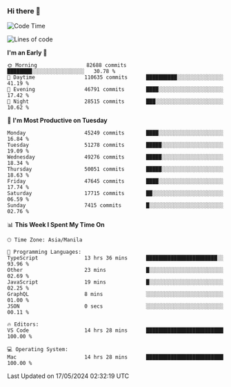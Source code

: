 ### Hi there 👋

<!--START_SECTION:waka-->
![Code Time](http://img.shields.io/badge/Code%20Time-5%2C146%20hrs%2036%20mins-blue)

![Lines of code](https://img.shields.io/badge/From%20Hello%20World%20I%27ve%20Written-117.1%20million%20lines%20of%20code-blue)

**I'm an Early 🐤** 

```text
🌞 Morning                82688 commits       ████████░░░░░░░░░░░░░░░░░   30.78 % 
🌆 Daytime                110635 commits      ██████████░░░░░░░░░░░░░░░   41.19 % 
🌃 Evening                46791 commits       ████░░░░░░░░░░░░░░░░░░░░░   17.42 % 
🌙 Night                  28515 commits       ███░░░░░░░░░░░░░░░░░░░░░░   10.62 % 
```
📅 **I'm Most Productive on Tuesday** 

```text
Monday                   45249 commits       ████░░░░░░░░░░░░░░░░░░░░░   16.84 % 
Tuesday                  51278 commits       █████░░░░░░░░░░░░░░░░░░░░   19.09 % 
Wednesday                49276 commits       █████░░░░░░░░░░░░░░░░░░░░   18.34 % 
Thursday                 50051 commits       █████░░░░░░░░░░░░░░░░░░░░   18.63 % 
Friday                   47645 commits       ████░░░░░░░░░░░░░░░░░░░░░   17.74 % 
Saturday                 17715 commits       ██░░░░░░░░░░░░░░░░░░░░░░░   06.59 % 
Sunday                   7415 commits        █░░░░░░░░░░░░░░░░░░░░░░░░   02.76 % 
```


📊 **This Week I Spent My Time On** 

```text
🕑︎ Time Zone: Asia/Manila

💬 Programming Languages: 
TypeScript               13 hrs 36 mins      ███████████████████████░░   93.96 % 
Other                    23 mins             █░░░░░░░░░░░░░░░░░░░░░░░░   02.69 % 
JavaScript               19 mins             █░░░░░░░░░░░░░░░░░░░░░░░░   02.25 % 
GraphQL                  8 mins              ░░░░░░░░░░░░░░░░░░░░░░░░░   01.00 % 
JSON                     0 secs              ░░░░░░░░░░░░░░░░░░░░░░░░░   00.11 % 

🔥 Editors: 
VS Code                  14 hrs 28 mins      █████████████████████████   100.00 % 

💻 Operating System: 
Mac                      14 hrs 28 mins      █████████████████████████   100.00 % 
```


 Last Updated on 17/05/2024 02:32:19 UTC
<!--END_SECTION:waka-->


<!--
**rad182/rad182** is a ✨ _special_ ✨ repository because its `README.md` (this file) appears on your GitHub profile.

Here are some ideas to get you started:

- 🔭 I’m currently working on ...
- 🌱 I’m currently learning ...
- 👯 I’m looking to collaborate on ...
- 🤔 I’m looking for help with ...
- 💬 Ask me about ...
- 📫 How to reach me: ...
- 😄 Pronouns: ...
- ⚡ Fun fact: ...
-->
